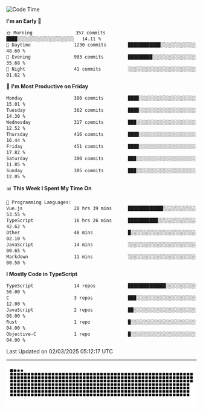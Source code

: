 <!--
<picture>
  <source
    srcset="https://github-readme-stats.vercel.app/api?username=kevinxft&show_icons=true&theme=dark"
    media="(prefers-color-scheme: dark)"
  />
  <source
    srcset="https://github-readme-stats.vercel.app/api?username=kevinxft&show_icons=true"
    media="(prefers-color-scheme: light), (prefers-color-scheme: no-preference)"
  />
  <img src="https://github-readme-stats.vercel.app/api?username=kevinxft&show_icons=true" />
</picture>
-->

<!--START_SECTION:waka-->
![Code Time](http://img.shields.io/badge/Code%20Time-3%2C167%20hrs%2020%20mins-blue)

**I'm an Early 🐤** 

```text
🌞 Morning                357 commits         ████░░░░░░░░░░░░░░░░░░░░░   14.11 % 
🌆 Daytime                1230 commits        ████████████░░░░░░░░░░░░░   48.60 % 
🌃 Evening                903 commits         █████████░░░░░░░░░░░░░░░░   35.68 % 
🌙 Night                  41 commits          ░░░░░░░░░░░░░░░░░░░░░░░░░   01.62 % 
```
📅 **I'm Most Productive on Friday** 

```text
Monday                   380 commits         ████░░░░░░░░░░░░░░░░░░░░░   15.01 % 
Tuesday                  362 commits         ████░░░░░░░░░░░░░░░░░░░░░   14.30 % 
Wednesday                317 commits         ███░░░░░░░░░░░░░░░░░░░░░░   12.52 % 
Thursday                 416 commits         ████░░░░░░░░░░░░░░░░░░░░░   16.44 % 
Friday                   451 commits         ████░░░░░░░░░░░░░░░░░░░░░   17.82 % 
Saturday                 300 commits         ███░░░░░░░░░░░░░░░░░░░░░░   11.85 % 
Sunday                   305 commits         ███░░░░░░░░░░░░░░░░░░░░░░   12.05 % 
```


📊 **This Week I Spent My Time On** 

```text
💬 Programming Languages: 
Vue.js                   20 hrs 39 mins      █████████████░░░░░░░░░░░░   53.55 % 
TypeScript               16 hrs 26 mins      ███████████░░░░░░░░░░░░░░   42.62 % 
Other                    48 mins             █░░░░░░░░░░░░░░░░░░░░░░░░   02.10 % 
JavaScript               14 mins             ░░░░░░░░░░░░░░░░░░░░░░░░░   00.65 % 
Markdown                 11 mins             ░░░░░░░░░░░░░░░░░░░░░░░░░   00.50 % 
```

**I Mostly Code in TypeScript** 

```text
TypeScript               14 repos            ██████████████░░░░░░░░░░░   56.00 % 
C                        3 repos             ███░░░░░░░░░░░░░░░░░░░░░░   12.00 % 
JavaScript               2 repos             ██░░░░░░░░░░░░░░░░░░░░░░░   08.00 % 
Rust                     1 repo              █░░░░░░░░░░░░░░░░░░░░░░░░   04.00 % 
Objective-C              1 repo              █░░░░░░░░░░░░░░░░░░░░░░░░   04.00 % 
```




 Last Updated on 02/03/2025 05:12:17 UTC
<!--END_SECTION:waka-->

---

<picture>
  <source media="(prefers-color-scheme: dark)" srcset="https://raw.githubusercontent.com/kevinxft/kevinxft/output/github-contribution-grid-snake-dark.svg">
  <source media="(prefers-color-scheme: light)" srcset="https://raw.githubusercontent.com/kevinxft/kevinxft/output/github-contribution-grid-snake.svg">
  <img alt="github contribution grid snake animation" src="https://raw.githubusercontent.com/kevinxft/kevinxft/output/github-contribution-grid-snake.svg">
</picture>